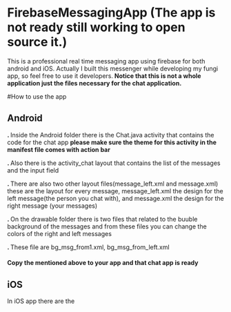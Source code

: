 # FirebaseMessagingApp (The app is not ready still working to open source it.)
This is a professional real time messaging app using firebase for both android and iOS. Actually I built this messenger while developing my fungi app, so feel free to use it developers.<b> Notice that this is not a whole application just the files necessary for the chat application.</b>


#How to use the app


<h2>Android</h2>
<p><b>. </b>Inside the Android folder there is the Chat.java activity that contains the code for the chat app <b> please make sure the theme for this activity in the manifest file comes with action bar</b></p>
<p><b>. </b>Also there is the activity_chat layout that contains the list of the messages and the input field</p>
<p><b>. </b>There are also two other layout files(message_left.xml and message.xml) these are the layout for every message, message_left.xml the design for the left message(the person you chat with), and message.xml the design for the right message (your messages)</p>
<p><b>. </b>On the drawable folder there is two files that related to the buuble background of the messages and from these files you can change the colors of the right and left messages</p>
<p><b>. </b>These file are bg_msg_from1.xml, bg_msg_from_left.xml </p>
<h4>Copy the mentioned above to your app and that chat app is ready</h4>
<h2>iOS</h2>

<p>In iOS app there are the </p>
